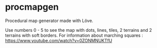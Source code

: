 # procmapgen
Procedural map generator made with Löve.

Use numbers 0 - 5 to see the map with dots, lines, tiles, 2 terrains and 2 terrains with soft borders.
For information about marching squares : https://www.youtube.com/watch?v=0ZONMNUKTfU
